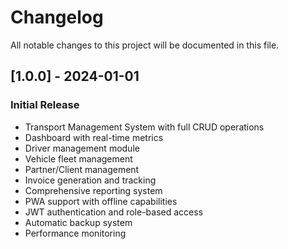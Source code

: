 # Changelog

All notable changes to this project will be documented in this file.

## [1.0.0] - 2024-01-01

### Initial Release
- Transport Management System with full CRUD operations
- Dashboard with real-time metrics
- Driver management module
- Vehicle fleet management
- Partner/Client management
- Invoice generation and tracking
- Comprehensive reporting system
- PWA support with offline capabilities
- JWT authentication and role-based access
- Automatic backup system
- Performance monitoring